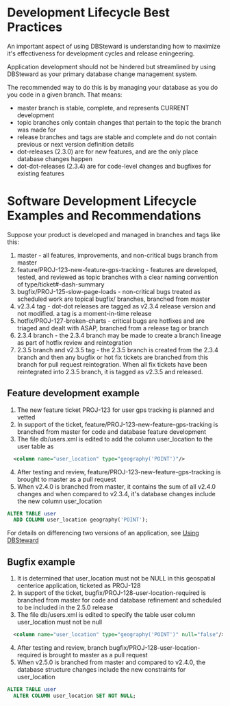 # Development Lifecycle Best Practices

An important aspect of using DBSteward is understanding how to maximize it's effectiveness for development cycles and release eningeering.

Application development should not be hindered but streamlined by using DBSteward as your primary database change management system.

The recommended way to do this is by managing your database as you do you code in a given branch. That means:
- master branch is stable, complete, and represents CURRENT development
- topic branches only contain changes that pertain to the topic the branch was made for
- release branches and tags are stable and complete and do not contain previous or next version definition details
- dot-releases (2.3.0) are for new features, and are the only place database changes happen
- dot-dot-releases (2.3.4) are for code-level changes and bugfixes for existing features


# Software Development Lifecycle Examples and Recommendations

Suppose your product is developed and managed in branches and tags like this:

1. master - all features, improvements, and non-critical bugs branch from master
2. feature/PROJ-123-new-feature-gps-tracking - features are developed, tested, and reviewed as topic branches with a clear naming convention of type/ticket#-dash-summary
3. bugfix/PROJ-125-slow-page-loads - non-critical bugs treated as scheduled work are topical bugfix/ branches, branched from master
4. v2.3.4 tag - dot-dot releases are tagged as v2.3.4 release version and not modified. a tag is a moment-in-time release
5. hotfix/PROJ-127-broken-charts - critical bugs are hotfixes and are triaged and dealt with ASAP, branched from a release tag or branch
6. 2.3.4 branch - the 2.3.4 branch may be made to create a branch lineage as part of hotfix review and reintegration
7. 2.3.5 branch and v2.3.5 tag - the 2.3.5 branch is created from the 2.3.4 branch and then any bugfix or hot fix tickets are branched from this branch for pull request reintegration. When all fix tickets have been reintegrated into 2.3.5 branch, it is tagged as v2.3.5 and released.


## Feature development example

1. The new feature ticket PROJ-123 for user gps tracking is planned and vetted
2. In support of the ticket, feature/PROJ-123-new-feature-gps-tracking is branched from master for code and database feature development
3. The file db/users.xml is edited to add the column user_location to the user table as
```XML
  <column name="user_location" type="geography('POINT')"/>
```
4. After testing and review, feature/PROJ-123-new-feature-gps-tracking is brought to master as a pull request
5. When v2.4.0 is branched from master, it contains the sum of all v2.4.0 changes and when compared to v2.3.4, it's database changes include the new column user_location
```SQL
ALTER TABLE user
  ADD COLUMN user_location geography('POINT');
```

For details on differencing two versions of an application, see [Using DBSteward](https://github.com/nkiraly/DBSteward/blob/master/doc/USING.md)


## Bugfix example

1. It is determined that user_location must not be NULL in this geospatial centerice application, ticketed as PROJ-128
2. In support of the ticket, bugfix/PROJ-128-user-location-required is branched from master for code and database refinement and scheduled to be included in the 2.5.0 release
3. The file db/users.xml is edited to specify the table user column user_location must not be null
```XML
  <column name="user_location" type="geography('POINT')" null="false"/>
```
4. After testing and review, branch bugfix/PROJ-128-user-location-required is brought to master as a pull request
5. When v2.5.0 is branched from master and compared to v2.4.0, the database structure changes include the new constraints for user_location
```SQL
ALTER TABLE user
  ALTER COLUMN user_location SET NOT NULL;
```

